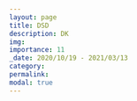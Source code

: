 ```yaml
---
layout: page
title: DSD
description: DK 
img: 
importance: 11
_date: 2020/10/19 - 2021/03/13
category: 
permalink: 
modal: true
---
```

